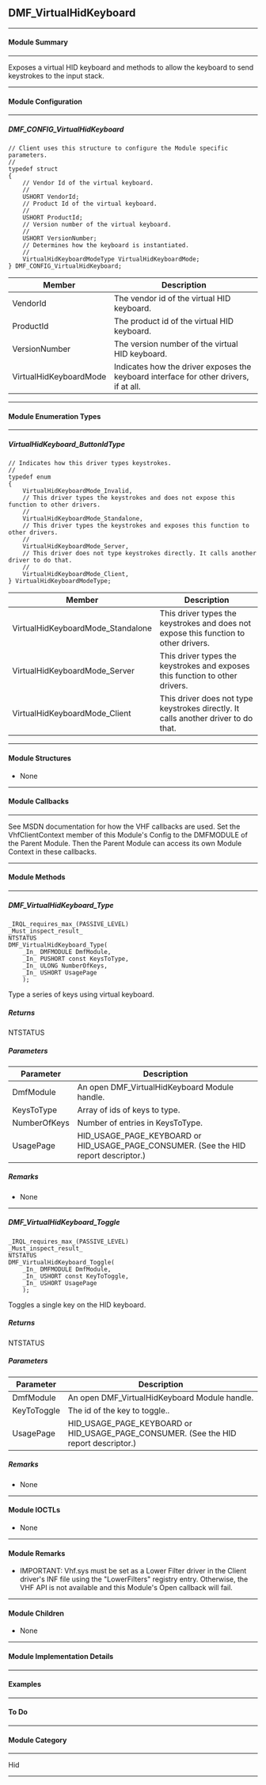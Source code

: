 ## DMF_VirtualHidKeyboard

-----------------------------------------------------------------------------------------------------------------------------------

#### Module Summary

-----------------------------------------------------------------------------------------------------------------------------------

Exposes a virtual HID keyboard and methods to allow the keyboard to send keystrokes to the input stack.

-----------------------------------------------------------------------------------------------------------------------------------

#### Module Configuration

-----------------------------------------------------------------------------------------------------------------------------------
##### DMF_CONFIG_VirtualHidKeyboard
````
// Client uses this structure to configure the Module specific parameters.
//
typedef struct
{
    // Vendor Id of the virtual keyboard.
    //
    USHORT VendorId;
    // Product Id of the virtual keyboard.
    //
    USHORT ProductId;
    // Version number of the virtual keyboard.
    //
    USHORT VersionNumber;
    // Determines how the keyboard is instantiated.
    //
    VirtualHidKeyboardModeType VirtualHidKeyboardMode;
} DMF_CONFIG_VirtualHidKeyboard;
````
Member | Description
----|----
VendorId | The vendor id of the virtual HID keyboard.
ProductId | The product id of the virtual HID keyboard.
VersionNumber | The version number of the virtual HID keyboard.
VirtualHidKeyboardMode | Indicates how the driver exposes the keyboard interface for other drivers, if at all.

-----------------------------------------------------------------------------------------------------------------------------------

#### Module Enumeration Types

-----------------------------------------------------------------------------------------------------------------------------------
##### VirtualHidKeyboard_ButtonIdType
````
// Indicates how this driver types keystrokes.
//
typedef enum
{
    VirtualHidKeyboardMode_Invalid,
    // This driver types the keystrokes and does not expose this function to other drivers.
    //
    VirtualHidKeyboardMode_Standalone,
    // This driver types the keystrokes and exposes this function to other drivers.
    //
    VirtualHidKeyboardMode_Server,
    // This driver does not type keystrokes directly. It calls another driver to do that.
    //
    VirtualHidKeyboardMode_Client,
} VirtualHidKeyboardModeType;
````
Member | Description
----|----
VirtualHidKeyboardMode_Standalone | This driver types the keystrokes and does not expose this function to other drivers.
VirtualHidKeyboardMode_Server | This driver types the keystrokes and exposes this function to other drivers.
VirtualHidKeyboardMode_Client | This driver does not type keystrokes directly. It calls another driver to do that.

-----------------------------------------------------------------------------------------------------------------------------------

#### Module Structures

* None

-----------------------------------------------------------------------------------------------------------------------------------

#### Module Callbacks

-----------------------------------------------------------------------------------------------------------------------------------

See MSDN documentation for how the VHF callbacks are used. Set the VhfClientContext member of this Module's Config to the
DMFMODULE of the Parent Module. Then the Parent Module can access its own Module Context in these callbacks.

-----------------------------------------------------------------------------------------------------------------------------------

#### Module Methods

-----------------------------------------------------------------------------------------------------------------------------------

##### DMF_VirtualHidKeyboard_Type

````
_IRQL_requires_max_(PASSIVE_LEVEL)
_Must_inspect_result_
NTSTATUS
DMF_VirtualHidKeyboard_Type(
    _In_ DMFMODULE DmfModule,
    _In_ PUSHORT const KeysToType,
    _In_ ULONG NumberOfKeys,
    _In_ USHORT UsagePage
    );
````

Type a series of keys using virtual keyboard.

##### Returns

NTSTATUS

##### Parameters
Parameter | Description
----|----
DmfModule | An open DMF_VirtualHidKeyboard Module handle.
KeysToType | Array of ids of keys to type.
NumberOfKeys | Number of entries in KeysToType.
UsagePage | HID_USAGE_PAGE_KEYBOARD or HID_USAGE_PAGE_CONSUMER. (See the HID report descriptor.)

##### Remarks

* None

-----------------------------------------------------------------------------------------------------------------------------------

##### DMF_VirtualHidKeyboard_Toggle

````
_IRQL_requires_max_(PASSIVE_LEVEL)
_Must_inspect_result_
NTSTATUS
DMF_VirtualHidKeyboard_Toggle(
    _In_ DMFMODULE DmfModule,
    _In_ USHORT const KeyToToggle,
    _In_ USHORT UsagePage
    );
````

Toggles a single key on the HID keyboard.

##### Returns

NTSTATUS

##### Parameters
Parameter | Description
----|----
DmfModule | An open DMF_VirtualHidKeyboard Module handle.
KeyToToggle | The id of the key to toggle..
UsagePage | HID_USAGE_PAGE_KEYBOARD or HID_USAGE_PAGE_CONSUMER. (See the HID report descriptor.)

##### Remarks

* None

-----------------------------------------------------------------------------------------------------------------------------------

#### Module IOCTLs

* None

-----------------------------------------------------------------------------------------------------------------------------------

#### Module Remarks

* IMPORTANT: Vhf.sys must be set as a Lower Filter driver in the Client driver's INF file using the "LowerFilters" registry entry. Otherwise, the VHF API is not available and this Module's Open callback will fail.

-----------------------------------------------------------------------------------------------------------------------------------

#### Module Children

* None

-----------------------------------------------------------------------------------------------------------------------------------

#### Module Implementation Details

-----------------------------------------------------------------------------------------------------------------------------------

#### Examples

-----------------------------------------------------------------------------------------------------------------------------------

#### To Do

-----------------------------------------------------------------------------------------------------------------------------------
#### Module Category

-----------------------------------------------------------------------------------------------------------------------------------

Hid

-----------------------------------------------------------------------------------------------------------------------------------

